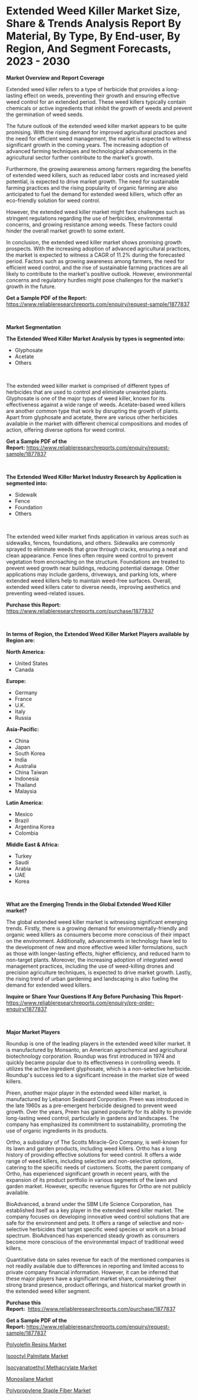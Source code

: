 <p><h1>Extended Weed Killer Market Size, Share & Trends Analysis Report By Material, By Type, By End-user, By Region, And Segment Forecasts, 2023 - 2030</h1></p><p><strong>Market Overview and Report Coverage</strong></p>
<p><p>Extended weed killer refers to a type of herbicide that provides a long-lasting effect on weeds, preventing their growth and ensuring effective weed control for an extended period. These weed killers typically contain chemicals or active ingredients that inhibit the growth of weeds and prevent the germination of weed seeds.</p><p>The future outlook of the extended weed killer market appears to be quite promising. With the rising demand for improved agricultural practices and the need for efficient weed management, the market is expected to witness significant growth in the coming years. The increasing adoption of advanced farming techniques and technological advancements in the agricultural sector further contribute to the market's growth.</p><p>Furthermore, the growing awareness among farmers regarding the benefits of extended weed killers, such as reduced labor costs and increased yield potential, is expected to drive market growth. The need for sustainable farming practices and the rising popularity of organic farming are also anticipated to fuel the demand for extended weed killers, which offer an eco-friendly solution for weed control.</p><p>However, the extended weed killer market might face challenges such as stringent regulations regarding the use of herbicides, environmental concerns, and growing resistance among weeds. These factors could hinder the overall market growth to some extent.</p><p>In conclusion, the extended weed killer market shows promising growth prospects. With the increasing adoption of advanced agricultural practices, the market is expected to witness a CAGR of 11.2% during the forecasted period. Factors such as growing awareness among farmers, the need for efficient weed control, and the rise of sustainable farming practices are all likely to contribute to the market's positive outlook. However, environmental concerns and regulatory hurdles might pose challenges for the market's growth in the future.</p></p>
<p><strong>Get a Sample PDF of the Report:</strong> <a href="https://www.reliableresearchreports.com/enquiry/request-sample/1877837">https://www.reliableresearchreports.com/enquiry/request-sample/1877837</a></p>
<p>&nbsp;</p>
<p><strong>Market Segmentation</strong></p>
<p><strong>The Extended Weed Killer Market Analysis by types is segmented into:</strong></p>
<p><ul><li>Glyphosate</li><li>Acetate</li><li>Others</li></ul></p>
<p>&nbsp;</p>
<p><p>The extended weed killer market is comprised of different types of herbicides that are used to control and eliminate unwanted plants. Glyphosate is one of the major types of weed killer, known for its effectiveness against a wide range of weeds. Acetate-based weed killers are another common type that work by disrupting the growth of plants. Apart from glyphosate and acetate, there are various other herbicides available in the market with different chemical compositions and modes of action, offering diverse options for weed control.</p></p>
<p><strong>Get a Sample PDF of the Report:</strong>&nbsp;<a href="https://www.reliableresearchreports.com/enquiry/request-sample/1877837">https://www.reliableresearchreports.com/enquiry/request-sample/1877837</a></p>
<p>&nbsp;</p>
<p><strong>The Extended Weed Killer Market Industry Research by Application is segmented into:</strong></p>
<p><ul><li>Sidewalk</li><li>Fence</li><li>Foundation</li><li>Others</li></ul></p>
<p>&nbsp;</p>
<p><p>The extended weed killer market finds application in various areas such as sidewalks, fences, foundations, and others. Sidewalks are commonly sprayed to eliminate weeds that grow through cracks, ensuring a neat and clean appearance. Fence lines often require weed control to prevent vegetation from encroaching on the structure. Foundations are treated to prevent weed growth near buildings, reducing potential damage. Other applications may include gardens, driveways, and parking lots, where extended weed killers help to maintain weed-free surfaces. Overall, extended weed killers cater to diverse needs, improving aesthetics and preventing weed-related issues.</p></p>
<p><strong>Purchase this Report:</strong>&nbsp; <a href="https://www.reliableresearchreports.com/purchase/1877837">https://www.reliableresearchreports.com/purchase/1877837</a></p>
<p>&nbsp;</p>
<p><strong>In terms of Region, the Extended Weed Killer Market Players available by Region are:</strong></p>
<p>
    <p> <strong> North America: </strong>
        <ul>
            <li>United States</li>
            <li>Canada</li>
        </ul>
        </p> 
    <p> <strong> Europe: </strong>
        <ul>
            <li>Germany</li>
            <li>France</li>
            <li>U.K.</li>
            <li>Italy</li>
            <li>Russia</li>
        </ul>
        </p> 
    <p> <strong> Asia-Pacific: </strong>
        <ul>
            <li>China</li>
            <li>Japan</li>
            <li>South Korea</li>
            <li>India</li>
            <li>Australia</li>
            <li>China Taiwan</li>
            <li>Indonesia</li>
            <li>Thailand</li>
            <li>Malaysia</li>
        </ul>
        </p> 
    <p> <strong> Latin America: </strong>
        <ul>
            <li>Mexico</li>
            <li>Brazil</li>
            <li>Argentina Korea</li>
            <li>Colombia</li>
        </ul>
        </p> 
    <p> <strong> Middle East & Africa: </strong>
        <ul>
            <li>Turkey</li>
            <li>Saudi</li>
            <li>Arabia</li>
            <li>UAE</li>
            <li>Korea</li>
        </ul>
    </p>
    </p>
<p>&nbsp;</p>
<p><strong>What are the Emerging Trends in the Global Extended Weed Killer market?</strong></p>
<p><p>The global extended weed killer market is witnessing significant emerging trends. Firstly, there is a growing demand for environmentally-friendly and organic weed killers as consumers become more conscious of their impact on the environment. Additionally, advancements in technology have led to the development of new and more effective weed killer formulations, such as those with longer-lasting effects, higher efficiency, and reduced harm to non-target plants. Moreover, the increasing adoption of integrated weed management practices, including the use of weed-killing drones and precision agriculture techniques, is expected to drive market growth. Lastly, the rising trend of urban gardening and landscaping is also fueling the demand for extended weed killers.</p></p>
<p><strong>Inquire or Share Your Questions If Any Before Purchasing This Report</strong>- <a href="https://www.reliableresearchreports.com/enquiry/pre-order-enquiry/1877837">https://www.reliableresearchreports.com/enquiry/pre-order-enquiry/1877837</a></p>
<p>&nbsp;</p>
<p><strong>Major Market Players</strong></p>
<p><p>Roundup is one of the leading players in the extended weed killer market. It is manufactured by Monsanto, an American agrochemical and agricultural biotechnology corporation. Roundup was first introduced in 1974 and quickly became popular due to its effectiveness in controlling weeds. It utilizes the active ingredient glyphosate, which is a non-selective herbicide. Roundup's success led to a significant increase in the market size of weed killers.</p><p>Preen, another major player in the extended weed killer market, is manufactured by Lebanon Seaboard Corporation. Preen was introduced in the late 1960s as a pre-emergent herbicide designed to prevent weed growth. Over the years, Preen has gained popularity for its ability to provide long-lasting weed control, particularly in gardens and landscapes. The company has emphasized its commitment to sustainability, promoting the use of organic ingredients in its products.</p><p>Ortho, a subsidiary of The Scotts Miracle-Gro Company, is well-known for its lawn and garden products, including weed killers. Ortho has a long history of providing effective solutions for weed control. It offers a wide range of weed killers, including selective and non-selective options, catering to the specific needs of customers. Scotts, the parent company of Ortho, has experienced significant growth in recent years, with the expansion of its product portfolio in various segments of the lawn and garden market. However, specific revenue figures for Ortho are not publicly available.</p><p>BioAdvanced, a brand under the SBM Life Science Corporation, has established itself as a key player in the extended weed killer market. The company focuses on developing innovative weed control solutions that are safe for the environment and pets. It offers a range of selective and non-selective herbicides that target specific weed species or work on a broad spectrum. BioAdvanced has experienced steady growth as consumers become more conscious of the environmental impact of traditional weed killers.</p><p>Quantitative data on sales revenue for each of the mentioned companies is not readily available due to differences in reporting and limited access to private company financial information. However, it can be inferred that these major players have a significant market share, considering their strong brand presence, product offerings, and historical market growth in the extended weed killer segment.</p></p>
<p><strong>Purchase this Report:</strong>&nbsp;&nbsp;<a href="https://www.reliableresearchreports.com/purchase/1877837">https://www.reliableresearchreports.com/purchase/1877837</a></p>
<p></p>
<p><strong>Get a Sample PDF of the Report:</strong>&nbsp;<a href="https://www.reliableresearchreports.com/enquiry/request-sample/1877837">https://www.reliableresearchreports.com/enquiry/request-sample/1877837</a></p>
<p><p><a href="https://github.com/lilstefpacute/Market-Research-Report-List-2/blob/main/polyolefin-resins-market.md">Polyolefin Resins Market</a></p><p><a href="https://github.com/ashepherd82/Market-Research-Report-List-2/blob/main/isooctyl-palmitate-market.md">Isooctyl Palmitate Market</a></p><p><a href="https://github.com/castoriffic/Market-Research-Report-List-2/blob/main/isocyanatoethyl-methacrylate-market.md">Isocyanatoethyl Methacrylate Market</a></p><p><a href="https://github.com/FassouRP/Market-Research-Report-List-2/blob/main/monosilane-market.md">Monosilane Market</a></p><p><a href="https://github.com/rexevange/Market-Research-Report-List-2/blob/main/polypropylene-staple-fiber-market.md">Polypropylene Staple Fiber Market</a></p></p>